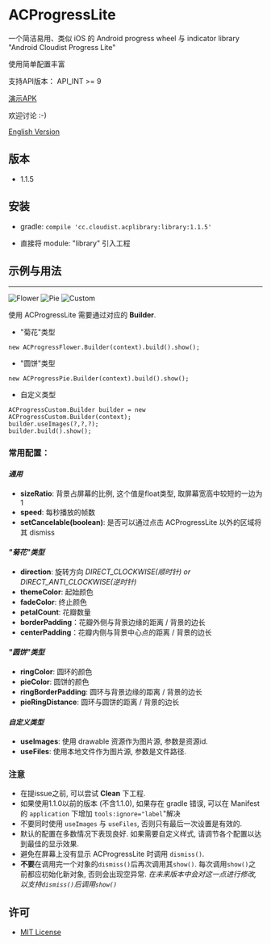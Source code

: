 # ACProgressLite

一个简洁易用、类似 iOS 的 Android progress wheel 与 indicator library
"Android Cloudist Progress Lite"  


使用简单配置丰富

支持API版本： API_INT >= 9

[演示APK](https://github.com/Cloudist/ACProgressLite/raw/master/sample.apk)

欢迎讨论 :-)

[English Version](https://github.com/Cloudist/ACProgressLite/blob/master/README.md)

## 版本

* 1.1.5

## 安装

* gradle: `compile 'cc.cloudist.acplibrary:library:1.1.5'`

* 直接将 module: "library" 引入工程

## 示例与用法
---

![Flower](https://raw.githubusercontent.com/Cloudist/ACProgressLite/master/acpl1.gif)
![Pie](https://raw.githubusercontent.com/Cloudist/ACProgressLite/master/acpl2.gif)
![Custom](https://raw.githubusercontent.com/Cloudist/ACProgressLite/master/acpl3.gif)

使用 ACProgressLite 需要通过对应的 **Builder**.

* "菊花"类型

`new ACProgressFlower.Builder(context).build().show();`

* "圆饼"类型

`new ACProgressPie.Builder(context).build().show();`

* 自定义类型

```
ACProgressCustom.Builder builder = new ACProgressCustom.Builder(context);
builder.useImages(?,?,?);
builder.build().show();
```

### **常用配置：**
#### *通用*
* **sizeRatio**: 背景占屏幕的比例, 这个值是float类型, 取屏幕宽高中较短的一边为1
* **speed**: 每秒播放的帧数
* **setCancelable(boolean)**: 是否可以通过点击 ACProgressLite 以外的区域将其 dismiss

#### *"菊花"类型*
* **direction**: 旋转方向 *DIRECT_CLOCKWISE(顺时针) or DIRECT_ANTI_CLOCKWISE(逆时针)*
* **themeColor**: 起始颜色
* **fadeColor**: 终止颜色
* **petalCount**: 花瓣数量
* **borderPadding**：花瓣外侧与背景边缘的距离 / 背景的边长
* **centerPadding**：花瓣内侧与背景中心点的距离 / 背景的边长

#### *"圆饼"类型*
* **ringColor**: 圆环的颜色
* **pieColor**: 圆饼的颜色
* **ringBorderPadding**: 圆环与背景边缘的距离 / 背景的边长
* **pieRingDistance**: 圆环与圆饼的距离 / 背景的边长

#### *自定义类型*
* **useImages**: 使用 drawable 资源作为图片源, 参数是资源id.
* **useFiles**: 使用本地文件作为图片源, 参数是文件路径.

### **注意**
* 在提issue之前, 可以尝试 **Clean** 下工程.
* 如果使用1.1.0以前的版本 (不含1.1.0), 如果存在 gradle 错误, 可以在 Manifest 的 `application` 下增加 `tools:ignore="label`"解决
* 不要同时使用 `useImages` 与 `useFiles`, 否则只有最后一次设置是有效的.
* 默认的配置在多数情况下表现良好. 如果需要自定义样式, 请调节各个配置以达到最佳的显示效果.
* 避免在屏幕上没有显示 ACProgressLite 时调用 `dismiss()`.
* **不要**在调用完一个对象的`dismiss()`后再次调用其`show()`. 每次调用`show()`之前都应初始化新对象, 否则会出现空异常. *在未来版本中会对这一点进行修改, 以支持`dismiss()`后调用`show()`*


## 许可

* [MIT License](http://mit-license.org/)